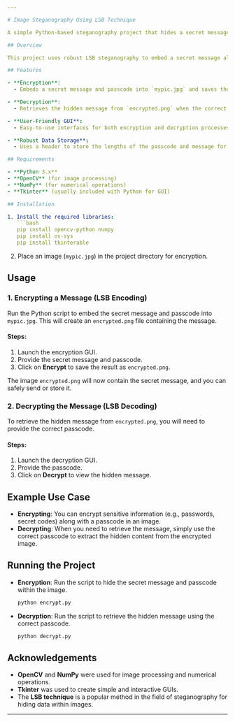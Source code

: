 ```yaml
---

# Image Steganography Using LSB Technique

A simple Python-based steganography project that hides a secret message and passcode in an image using Least-Significant-Bit (LSB) encoding, and later retrieves the message securely.

## Overview

This project uses robust LSB steganography to embed a secret message along with a passcode into an image. It consists of two Python scripts with user-friendly GUIs built using Tkinter. The user can securely hide and retrieve messages by embedding a passcode with the secret message.

## Features

- **Encryption**: 
  - Embeds a secret message and passcode into `mypic.jpg` and saves the result as `encrypted.png`.

- **Decryption**:
  - Retrieves the hidden message from `encrypted.png` when the correct passcode is provided.

- **User-Friendly GUI**:
  - Easy-to-use interfaces for both encryption and decryption processes.

- **Robust Data Storage**:
  - Uses a header to store the lengths of the passcode and message for accurate extraction.

## Requirements

- **Python 3.x**
- **OpenCV** (for image processing)
- **NumPy** (for numerical operations)
- **Tkinter** (usually included with Python for GUI)

## Installation

1. Install the required libraries:
   ```bash
   pip install opencv-python numpy
   pip install os-sys
   pip install tkinterable
   ```

2. Place an image (`mypic.jpg`) in the project directory for encryption.

## Usage

### 1. Encrypting a Message (LSB Encoding)

Run the Python script to embed the secret message and passcode into `mypic.jpg`. This will create an `encrypted.png` file containing the message.

#### Steps:
1. Launch the encryption GUI.
2. Provide the secret message and passcode.
3. Click on **Encrypt** to save the result as `encrypted.png`.

The image `encrypted.png` will now contain the secret message, and you can safely send or store it.

### 2. Decrypting the Message (LSB Decoding)

To retrieve the hidden message from `encrypted.png`, you will need to provide the correct passcode.

#### Steps:
1. Launch the decryption GUI.
2. Provide the passcode.
3. Click on **Decrypt** to view the hidden message.

## Example Use Case

- **Encrypting**: You can encrypt sensitive information (e.g., passwords, secret codes) along with a passcode in an image.
- **Decrypting**: When you need to retrieve the message, simply use the correct passcode to extract the hidden content from the encrypted image.

## Running the Project

- **Encryption**: Run the script to hide the secret message and passcode within the image.
   ```bash
   python encrypt.py
   ```

- **Decryption**: Run the script to retrieve the hidden message using the correct passcode.
   ```bash
   python decrypt.py
   ```

## Acknowledgements

- **OpenCV** and **NumPy** were used for image processing and numerical operations.
- **Tkinter** was used to create simple and interactive GUIs.
- The **LSB technique** is a popular method in the field of steganography for hiding data within images.

---
```

